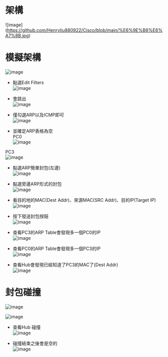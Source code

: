 架構
===
![image] (https://github.com/Henryliu880922/Cisco/blob/main/%E6%9E%B6%E6%A7%8B.jpg)  

模擬架構
===
![image](https://github.com/Henryliu880922/Cisco/blob/main/simulation.jpg)  

* 點選Edit Filters  
![image](https://github.com/Henryliu880922/Cisco/blob/main/Edit%20Filters.jpg)  

* 會跳出  
![image](https://github.com/Henryliu880922/Cisco/blob/main/ARPandICMP.jpg)  

* 僅勾選ARP以及ICMP即可  
![image](https://github.com/Henryliu880922/Cisco/blob/main/ARPandICMP.jpg)  

* 並確定ARP表格為空  
PC0  
![image](https://github.com/Henryliu880922/Cisco/blob/main/PC0%20ARP%20Table.jpg)  

PC3  
![image](https://github.com/Henryliu880922/Cisco/blob/main/PC3%20ARP%20Table.jpg)  

* 點選ARP簡單封包(左邊)  
![image](https://github.com/Henryliu880922/Cisco/blob/main/ARP%E5%B0%81%E5%8C%85.jpg)  

* 點選旁邊ARP形式的封包  
![image](https://github.com/Henryliu880922/Cisco/blob/main/simulation%20panel%20ARP-0.jpg)  

* 看目的地的MAC(Dest Addr)、來源MAC(SRC Addr)、目的IP(Target IP)  
![image](https://github.com/Henryliu880922/Cisco/blob/main/PC0%20PDU%20Formats%20Outbound.jpg)  

* 按下發送封包按鈕  
![image](https://github.com/Henryliu880922/Cisco/blob/main/%E6%92%AD%E6%94%BE%E5%B0%81%E5%8C%85%E6%A8%A1%E6%93%AC.jpg)  

* 查看PC3的ARP Table會發現多一個PC0的IP  
![image](https://github.com/Henryliu880922/Cisco/blob/main/PC0%20ARP%20Table%20%E5%A4%9A%E4%B8%80%E5%80%8BPC0%20IP.jpg)  

* 查看PC0的ARP Table會發現多一個PC3的IP  
![image](https://github.com/Henryliu880922/Cisco/blob/main/PC0%20ARP%20Table%20%E5%A4%9A%E4%B8%80%E5%80%8BPC3%20IP.jpg)  

* 查看Hub會發現已經知道了PC3的MAC了(Dest Addr)  
![image](https://github.com/Henryliu880922/Cisco/blob/main/PC0%20PDU%20Formats%20Outbound%20ICMP.jpg)  

封包碰撞
===
![image](https://github.com/Henryliu880922/Cisco/blob/main/PC0%20PDU%20Formats%20Outbound%20%E7%A2%B0%E6%92%9E%E5%B0%81%E5%8C%85.jpg)  

![image](https://github.com/Henryliu880922/Cisco/blob/main/simulation%20panel%20PC0%E3%80%81PC1%20ARP.jpg)  

* 查看Hub 碰撞  
![image](https://github.com/Henryliu880922/Cisco/blob/main/Hub%20%E7%A2%B0%E6%92%9E.jpg)  

* 碰撞結束之後會是空的  
![image](https://github.com/Henryliu880922/Cisco/blob/main/PC0%20PDU%20Formats%20Outbound%20%E7%A2%B0%E6%92%9E%E6%9C%83%E6%98%AF%E7%A9%BA%E7%9A%84.jpg)  
